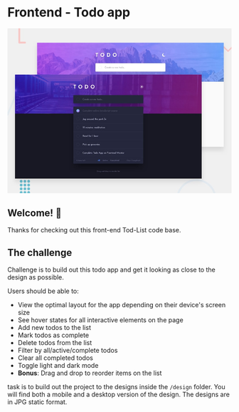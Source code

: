 # Frontend - Todo app
![Design preview for the Todo app coding challenge](./design/desktop-preview.jpg)

## Welcome! 👋

Thanks for checking out this front-end Tod-List code base.

## The challenge

Challenge is to build out this todo app and get it looking as close to the design as possible.

Users should be able to:

- View the optimal layout for the app depending on their device's screen size
- See hover states for all interactive elements on the page
- Add new todos to the list
- Mark todos as complete
- Delete todos from the list
- Filter by all/active/complete todos
- Clear all completed todos
- Toggle light and dark mode
- **Bonus**: Drag and drop to reorder items on the list

task is to build out the project to the designs inside the `/design` folder. You will find both a mobile and a desktop version of the design. The designs are in JPG static format.
